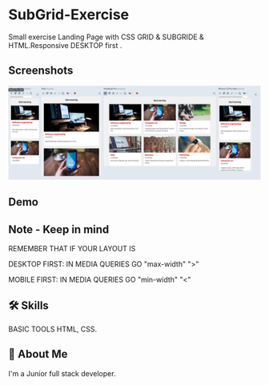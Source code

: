 # SubGrid-Exercise

Small exercise Landing Page with CSS GRID & SUBGRIDE & HTML.Responsive
DESKTOP first .


## Screenshots
![App Screenshot](screenshot/SCR-20240328-qjdm.png)

## Demo
[](https://subgrid.netlify.app/)

## Note - Keep in mind
REMEMBER THAT IF YOUR LAYOUT IS 

DESKTOP FIRST: IN MEDIA QUERIES GO "max-width" ">"

MOBILE FIRST: IN MEDIA QUERIES GO "min-width"  "<"



## 🛠 Skills
BASIC TOOLS HTML, CSS.


## 🚀 About Me
I'm a Junior full stack developer.

